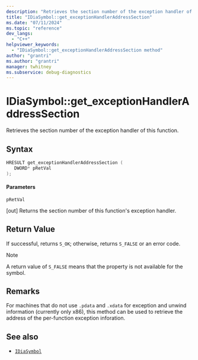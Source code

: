 ```yaml
---
description: "Retrieves the section number of the exception handler of this function."
title: "IDiaSymbol::get_exceptionHandlerAddressSection"
ms.date: "07/11/2024"
ms.topic: "reference"
dev_langs:
  - "C++"
helpviewer_keywords:
  - "IDiaSymbol::get_exceptionHandlerAddressSection method"
author: "grantri"
ms.author: "grantri"
manager: twhitney
ms.subservice: debug-diagnostics
---
```

# IDiaSymbol::get_exceptionHandlerAddressSection

Retrieves the section number of the exception handler of this function.

## Syntax

```C++
HRESULT get_exceptionHandlerAddressSection ( 
   DWORD* pRetVal
);
```

#### Parameters

 `pRetVal`

[out] Returns the section number of this function's exception handler.

## Return Value

 If successful, returns `S_OK`; otherwise, returns `S_FALSE` or an error code.

> [!NOTE]
> A return value of `S_FALSE` means that the property is not available for the symbol.

## Remarks

For machines that do not use `.pdata` and `.xdata` for exception and unwind information (currently only x86), this method can be used to retrieve the address of the per-function exception inforation.

## See also

- [`IDiaSymbol`](../../debugger/debug-interface-access/idiasymbol.md)
